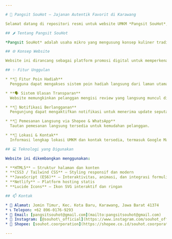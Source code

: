 ```yaml
---

# 🥟 Pangsit SouHot – Jajanan Autentik Favorit di Karawang

Selamat datang di repositori resmi untuk website UMKM *Pangsit SouHot*, penyedia pangsit autentik khas Indonesia yang berbasis di Karawang, Jawa Barat.

## 🌶️ Tentang Pangsit SouHot

*Pangsit SouHot* adalah usaha mikro yang mengusung konsep kuliner tradisional Indonesia dengan sentuhan modern. Kami menyajikan berbagai varian pangsit – baik rebus maupun goreng – serta menu pelengkap seperti mie pangsit dan dimsum ayam yang praktis dan menggugah selera. Semua produk dibuat segar setiap hari dengan bahan berkualitas tinggi.

## 🌐 Konsep Website

Website ini dirancang sebagai platform promosi digital untuk memperkenalkan produk, mengelola interaksi pelanggan, serta memberikan pengalaman kuliner digital yang menarik dan interaktif. Desainnya menggabungkan nuansa modern dengan elemen lokal, menciptakan identitas visual yang kuat untuk merek SouHot.

## ✨ Fitur Unggulan

* **🎁 Fitur Poin Hadiah**
  Pengguna dapat mengakses sistem poin hadiah langsung dari laman utama untuk mendapatkan berbagai penawaran menarik.

* **🗣️ Sistem Ulasan Transparan**
  Website memungkinkan pelanggan mengisi review yang langsung muncul di halaman ulasan — menciptakan kesan jujur, real-time, dan autentik.

* **🔔 Notifikasi Berlangganan**
  Pengunjung dapat mengaktifkan notifikasi untuk menerima update seputar menu baru dan diskon spesial.

* **🛒 Pemesanan Langsung via Shopee & WhatsApp**
  Tautan pemesanan langsung tersedia untuk kemudahan pelanggan.

* **📍 Lokasi & Kontak**
  Informasi lengkap lokasi UMKM dan kontak tersedia, termasuk Google Maps, jam buka, dan media sosial.

## 💻 Teknologi yang Digunakan

Website ini dikembangkan menggunakan:

* **HTML5** – Struktur halaman dan konten
* **CSS3 / Tailwind CSS** – Styling responsif dan modern
* **JavaScript (ES6)** – Interaktivitas, animasi, dan integrasi formulir
* **Netlify** – Platform hosting statis
* **Lucide Icons** – Ikon SVG interaktif dan ringan

## 📫 Kontak

* 📍 Alamat: Jomin Timur, Kec. Kota Baru, Karawang, Jawa Barat 41374
* 📞 Telepon: +62 896-0176-9293
* 📧 Email: [pangsitsouhot@gmail.com](mailto:pangsitsouhot@gmail.com)
* 📸 Instagram: [@souhot\_official](https://www.instagram.com/souhot_official)
* 🛒 Shopee: [souhot.coorporation](https://shopee.co.id/souhot.coorporation)

---
```

